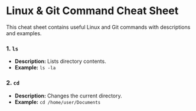 # Linux & Git Command Cheat Sheet

This cheat sheet contains useful Linux and Git commands with descriptions and examples.
### 1. `ls`
- **Description:** Lists directory contents.
- **Example:** `ls -la`
### 2. `cd`
- **Description:** Changes the current directory.
- **Example:** `cd /home/user/Documents`

